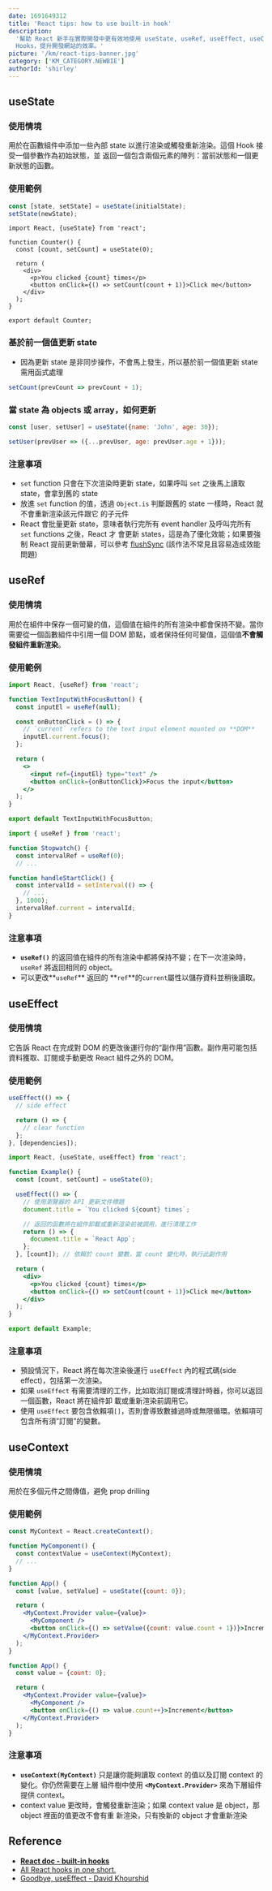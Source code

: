 ```yaml
---
date: 1691649312
title: 'React tips: how to use built-in hook'
description:
  '幫助 React 新手在實際開發中更有效地使用 useState, useRef, useEffect, useContext
  Hooks，提升開發網站的效率。'
picture: '/km/react-tips-banner.jpg'
category: ['KM_CATEGORY.NEWBIE']
authorId: 'shirley'
---
```


## useState

### 使用情境

用於在函數組件中添加一些內部 state 以進行渲染或觸發重新渲染。這個 Hook 接受一個參數作為初始狀態，並
返回一個包含兩個元素的陣列：當前狀態和一個更新狀態的函數。

### 使用範例

```jsx
const [state, setState] = useState(initialState);
setState(newState);
```

```tsx
import React, {useState} from 'react';

function Counter() {
  const [count, setCount] = useState(0);

  return (
    <div>
      <p>You clicked {count} times</p>
      <button onClick={() => setCount(count + 1)}>Click me</button>
    </div>
  );
}

export default Counter;
```

### 基於前一個值更新 state

- 因為更新 state 是非同步操作，不會馬上發生，所以基於前一個值更新 state 需用函式處理

```jsx
setCount(prevCount => prevCount + 1);
```

### 當 state 為 objects 或 array，如何更新

```jsx
const [user, setUser] = useState({name: 'John', age: 30});

setUser(prevUser => ({...prevUser, age: prevUser.age + 1}));
```

### 注意事項

- `set` function 只會在下次渲染時更新 state，如果呼叫 `set` 之後馬上讀取 state，會拿到舊的 state
- 放進 `set` function 的值，透過 `Object.is` 判斷跟舊的 state 一樣時，React 就不會重新渲染該元件跟它
  的子元件
- React 會批量更新 state，意味者執行完所有 event handler 及呼叫完所有 `set` functions 之後，React 才
  會更新 states，這是為了優化效能；如果要強制 React 提前更新螢幕，可以參考
  [flushSync](https://react.dev/reference/react-dom/flushSync) (該作法不常見且容易造成效能問題)

## useRef

### 使用情境

用於在組件中保存一個可變的值，這個值在組件的所有渲染中都會保持不變。當你需要從一個函數組件中引用一個
DOM 節點，或者保持任何可變值，這個值**不會觸發組件重新渲染**。

### 使用範例

```jsx
import React, {useRef} from 'react';

function TextInputWithFocusButton() {
  const inputEl = useRef(null);

  const onButtonClick = () => {
    // `current` refers to the text input element mounted on **DOM**
    inputEl.current.focus();
  };

  return (
    <>
      <input ref={inputEl} type="text" />
      <button onClick={onButtonClick}>Focus the input</button>
    </>
  );
}

export default TextInputWithFocusButton;
```

```jsx
import { useRef } from 'react';

function Stopwatch() {
  const intervalRef = useRef(0);
  // ...

function handleStartClick() {
  const intervalId = setInterval(() => {
    // ...
  }, 1000);
  intervalRef.current = intervalId;
}
```

### 注意事項

- **`useRef()`** 的返回值在組件的所有渲染中都將保持不變；在下一次渲染時，`useRef` 將返回相同的
  object。
- 可以更改**`useRef`** 返回的 **`ref`**的`current`屬性以儲存資料並稍後讀取。

## useEffect

### 使用情境

它告訴 React 在完成對 DOM 的更改後運行你的“副作用”函數。副作用可能包括資料獲取、訂閱或手動更改 React
組件之外的 DOM。

### 使用範例

```jsx
useEffect(() => {
  // side effect

  return () => {
    // clear function
  };
}, [dependencies]);
```

```jsx
import React, {useState, useEffect} from 'react';

function Example() {
  const [count, setCount] = useState(0);

  useEffect(() => {
    // 使用瀏覽器的 API 更新文件標題
    document.title = `You clicked ${count} times`;

    // 返回的函數將在組件卸載或重新渲染前被調用，進行清理工作
    return () => {
      document.title = `React App`;
    };
  }, [count]); // 依賴於 count 變數，當 count 變化時，執行此副作用

  return (
    <div>
      <p>You clicked {count} times</p>
      <button onClick={() => setCount(count + 1)}>Click me</button>
    </div>
  );
}

export default Example;
```

### 注意事項

- 預設情況下，React 將在每次渲染後運行 `useEffect` 內的程式碼(side effect)，包括第一次渲染。
- 如果 `useEffect` 有需要清理的工作，比如取消訂閱或清理計時器，你可以返回一個函數，React 將在組件卸
  載或重新渲染前調用它。
- 使用 `useEffect` 要包含依賴項`[]`，否則會導致數據過時或無限循環。依賴項可包含所有須”訂閱”的變數。

## useContext

### 使用情境

用於在多個元件之間傳值，避免 prop drilling

### 使用範例

```jsx
const MyContext = React.createContext();

function MyComponent() {
  const contextValue = useContext(MyContext);
  // ...
}

function App() {
  const [value, setValue] = useState({count: 0});

  return (
    <MyContext.Provider value={value}>
      <MyComponent />
      <button onClick={() => setValue({count: value.count + 1})}>Increment</button>
    </MyContext.Provider>
  );
}
```

```jsx
function App() {
  const value = {count: 0};

  return (
    <MyContext.Provider value={value}>
      <MyComponent />
      <button onClick={() => value.count++}>Increment</button>
    </MyContext.Provider>
  );
}
```

### 注意事項

- **`useContext(MyContext)`** 只是讓你能夠讀取 context 的值以及訂閱 context 的變化。你仍然需要在上層
  組件樹中使用 **`<MyContext.Provider>`** 來為下層組件提供 context。
- context value 更改時，會觸發重新渲染；如果 context value 是 object，那 object 裡面的值更改不會有重
  新渲染，只有換新的 object 才會重新渲染

## Reference

- [**React doc - built-in hooks**](https://react.dev/reference/react#state-hooks)
- [All React hooks in one short.](https://medium.com/@AbidKazmi/all-react-hooks-in-one-short-4b0ed4b5a6e4)
- [Goodbye, useEffect - David Khourshid](https://www.youtube.com/watch?v=bGzanfKVFeU&t=228s)
